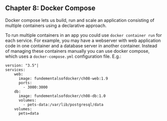 ## Chapter 8: Docker Compose

Docker compose lets us build, run and scale an application consisting of multiple containers using a declarative approach.

To run multiple containers in an app you could use `docker container run` for each service. For example, you may have a
webserver with web application code in one container and a database server in another container. Instead of managing these
containers manually you can use docker compose, which uses a `docker-compose.yml` configuration file. E.g.:

```
version: "3.5"|
services:
    web: 
      image: fundementalsofdocker/ch08-web:1.9
      ports:
        - 3000:3000
    db:
      image: fundementalsofdocker/ch08-db:1.0
      volumes: 
        - pets-data:/var/lib/postgresql/data
    volumes:
      pets=data
```
